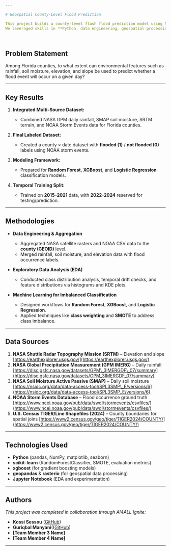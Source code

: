 ```yaml
---

# Geospatial County-Level Flood Prediction 

This project builds a county-level flash flood prediction model using NASA and NOAA datasets to support local emergency planning and risk mitigation.
We leveraged skills in **Python, data engineering, geospatial processing, and machine learning** as part of the **AI4ALL Ignite** program to create a scalable, data-driven alternative to costly physics-based flood models.

---
```


## Problem Statement

Among Florida counties, to what extent can environmental features such as rainfall, soil moisture, elevation, and slope be used to predict whether a flood event will occur on a given day?


---

## Key Results

1. **Integrated Multi-Source Dataset:**

   * Combined NASA GPM daily rainfall, SMAP soil moisture, SRTM terrain, and NOAA Storm Events data for Florida counties.
2. **Final Labeled Dataset:**

   * Created a county × date dataset with **flooded (1)** / **not flooded (0)** labels using NOAA storm events.
3. **Modeling Framework:**

   * Prepared for **Random Forest**, **XGBoost**, and **Logistic Regression** classification models.
4. **Temporal Training Split:**

   * Trained on **2015–2021** data, with **2022-2024** reserved for testing/prediction.

---

## Methodologies

* **Data Engineering & Aggregation**

  * Aggregated NASA satellite rasters and NOAA CSV data to the **county (GEOID)** level.
  * Merged rainfall, soil moisture, and elevation data with flood occurrence labels.
* **Exploratory Data Analysis (EDA)**

  * Conducted class distribution analysis, temporal drift checks, and feature distributions via histograms and KDE plots.
* **Machine Learning for Imbalanced Classification**

  * Designed workflows for **Random Forest**, **XGBoost**, and **Logistic Regression**.
  * Applied techniques like **class weighting** and **SMOTE** to address class imbalance.

---

## Data Sources

1. **NASA Shuttle Radar Topography Mission (SRTM)** – Elevation and slope
   [https://earthexplorer.usgs.gov/](https://earthexplorer.usgs.gov/)
2. **NASA Global Precipitation Measurement (GPM IMERG)** – Daily rainfall
   [https://disc.gsfc.nasa.gov/datasets/GPM\_3IMERGDF\_07/summary](https://disc.gsfc.nasa.gov/datasets/GPM_3IMERGDF_07/summary)
3. **NASA Soil Moisture Active Passive (SMAP)** – Daily soil moisture
   [https://nsidc.org/data/data-access-tool/SPL3SMP\_E/versions/6](https://nsidc.org/data/data-access-tool/SPL3SMP_E/versions/6)
4. **NOAA Storm Events Database** – Flood occurrence ground truth
   [https://www.ncei.noaa.gov/pub/data/swdi/stormevents/csvfiles/](https://www.ncei.noaa.gov/pub/data/swdi/stormevents/csvfiles/)
5. **U.S. Census TIGER/Line Shapefiles (2024)** – County boundaries for spatial joins
   [https://www2.census.gov/geo/tiger/TIGER2024/COUNTY/](https://www2.census.gov/geo/tiger/TIGER2024/COUNTY/)

---

## Technologies Used

* **Python** (pandas, NumPy, matplotlib, seaborn)
* **scikit-learn** (RandomForestClassifier, SMOTE, evaluation metrics)
* **xgboost** (for gradient boosting models)
* **geopandas** & **rasterio** (for geospatial data processing)
* **Jupyter Notebook** (EDA and experimentation)

---

## Authors

*This project was completed in collaboration through AI4ALL Ignite:*

* **Kossi Sessou** ([GitHub](https://github.com/KossiSessou))
* **Guriqbal Manyani**(([GitHub](https://github.com/gmanyani527))
* **\[Team Member 3 Name]**
* **\[Team Member 4 Name]**

---
